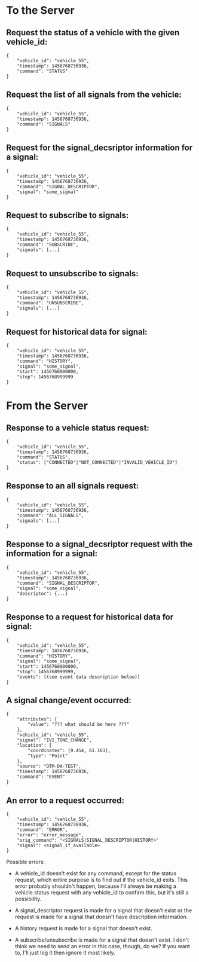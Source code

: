 To the Server
================

Request the status of a vehicle with the given vehicle_id:
------------------------------------------------
```
{
    "vehicle_id": "vehicle_55",
    "timestamp": 1456768736936,
    "command": "STATUS"
}
```

Request the list of all signals from the vehicle:
------------------------------------------------
```
{
    "vehicle_id": "vehicle_55",
    "timestamp": 1456768736936,
    "command": "SIGNALS"
}
```

Request for the signal_decsriptor information for a signal:
------------------------------------------------
```
{
    "vehicle_id": "vehicle_55",
    "timestamp": 1456768736936,
    "command": "SIGNAL_DESCRIPTOR",
    "signal": "some_signal"
}
```

Request to subscribe to signals:
------------------------------------------------
```
{
    "vehicle_id": "vehicle_55",
    "timestamp": 1456768736936,
    "command": "SUBSCRIBE",
    "signals": [...]
}
```

Request to unsubscribe to signals:
------------------------------------------------
```
{
    "vehicle_id": "vehicle_55",
    "timestamp": 1456768736936,
    "command": "UNSUBSCRIBE",
    "signals": [...]
}
```

Request for historical data for signal:
------------------------------------------------
```
{
    "vehicle_id": "vehicle_55",
    "timestamp": 1456768736936,
    "command": "HISTORY",
    "signal": "some_signal",
    "start": 1456768000000,
    "stop": 1456768999999
}
```


From the Server
==================

Response to a vehicle status request:
------------------------------------------------
```
{
    "vehicle_id": "vehicle_55",
    "timestamp": 1456768736936,
    "command": "STATUS",
    "status": ["CONNECTED"|"NOT_CONNECTED"|"INVALID_VEHICLE_ID"]
}
```

Response to an all signals request:
------------------------------------------------
```
{
    "vehicle_id": "vehicle_55",
    "timestamp": 1456768736936,
    "command": "ALL_SIGNALS",
    "signals": [...]
}
```

Response to a signal_decsriptor request with the information for a signal:
------------------------------------------------
```
{
    "vehicle_id": "vehicle_55",
    "timestamp": 1456768736936,
    "command": "SIGNAL_DESCRIPTOR",
    "signal": "some_signal",
    "descriptor": {...}
}
```

Response to a request for historical data for signal:
------------------------------------------------
```
{
    "vehicle_id": "vehicle_55",
    "timestamp": 1456768736936,
    "command": "HISTORY",
    "signal": "some_signal",
    "start": 1456768000000,
    "stop": 1456768999999,
    "events": [(see event data description below)]
}
```

A signal change/event occurred:
------------------------------------------------
```
{
    "attributes": {
        "value": "??? what should be here ???"
    },
    "vehicle_id": "vehicle_55",
    "signal": "IVI_TONE_CHANGE",
    "location": {
        "coordinates": [9.454, 61.163],
        "type": "Point"
    },
    "source": "DTM-DA-TEST",
    "timestamp": 1456768736936,
    "command": "EVENT"
}
```

An error to a request occurred:
------------------------------------------------
```
{
    "vehicle_id": "vehicle_55",
    "timestamp": 1456768736936,
    "command": "ERROR",
    "error": "error_message",
    "orig_command": "<SIGNALS|SIGNAL_DESCRIPTOR|HISTORY>"
    "signal": <signal_if_available>
}
```

Possible errors:
- A vehicle_id doesn't exist for any command, except for the status request, which entire purpose is to find out if the vehicle_id exits. This error probably shouldn't happen, because I'll always be making a vehicle status request with any vehicle_id to confirm this, but it's still a possibility.

- A signal_descriptor request is made for a signal that doesn't exist or the request is made for a signal that doesn't have description information.

- A history request is made for a signal that doesn't exist.

- A subscribe/unsubscribe is made for a signal that doesn't exist. I don't think we need to send an error in this case, though, do we? If you want to, I'll just log it then ignore it most likely.



